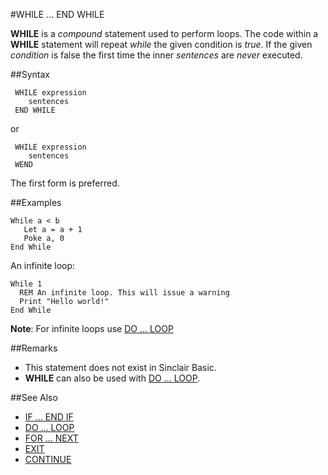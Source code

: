 #WHILE ... END WHILE

**WHILE** is a _compound_ statement used to perform loops. The code within a **WHILE** statement will repeat _while_ the given condition is _true_.
If the given _condition_ is false the first time the inner _sentences_ are _never_ executed.

##Syntax
```
 WHILE expression
    sentences
 END WHILE
```
or

```
 WHILE expression
    sentences
 WEND
```
The first form is preferred.

##Examples
```
While a < b
   Let a = a + 1
   Poke a, 0
End While
```


An infinite loop:
```
While 1
  REM An infinite loop. This will issue a warning
  Print "Hello world!"
End While
```


**Note**: For infinite loops use [DO ... LOOP](do.md)

##Remarks
* This statement does not exist in Sinclair Basic.
* **WHILE** can also be used with [DO ... LOOP](do.md).

##See Also
* [IF ... END IF](if.md)
* [DO ... LOOP](do.md)
* [FOR ... NEXT](for.md)
* [EXIT](exit.md)
* [CONTINUE](continue.md)
